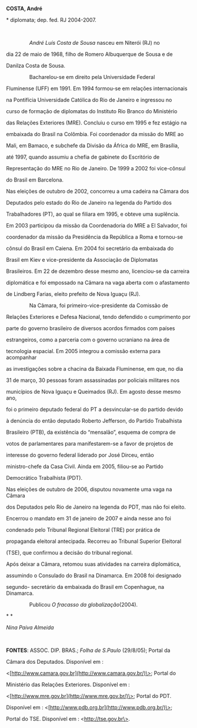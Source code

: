 **COSTA, André**



\* diplomata; dep. fed. RJ 2004-2007.



 



                *André Luís Costa de Sousa* nasceu em Niterói (RJ) no

dia 22 de maio de 1968, filho de Romero Albuquerque de Sousa e de

Danilza Costa de Sousa.



                Bacharelou-se em direito pela Universidade Federal

Fluminense (UFF) em 1991. Em 1994 formou-se em relações internacionais

na Pontifícia Universidade Católica do Rio de Janeiro e ingressou no

curso de formação de diplomatas do Instituto Rio Branco do Ministério

das Relações Exteriores (MRE). Concluiu o curso em 1995 e fez estágio na

embaixada do Brasil na Colômbia. Foi coordenador da missão do MRE ao

Mali, em Bamaco, e subchefe da Divisão da África do MRE, em Brasília,

até 1997, quando assumiu a chefia de gabinete do Escritório de

Representação do MRE no Rio de Janeiro. De 1999 a 2002 foi vice-cônsul

do Brasil em Barcelona.



Nas eleições de outubro de 2002, concorreu a uma cadeira na Câmara dos

Deputados pelo estado do Rio de Janeiro na legenda do Partido dos

Trabalhadores (PT), ao qual se filiara em 1995, e obteve uma suplência.

Em 2003 participou da missão da Coordenadoria do MRE a El Salvador, foi

coordenador da missão da Presidência da República a Roma e tornou-se

cônsul do Brasil em Caiena. Em 2004 foi secretário da embaixada do

Brasil em Kiev e vice-presidente da Associação de Diplomatas

Brasileiros. Em 22 de dezembro desse mesmo ano, licenciou-se da carreira

diplomática e foi empossado na Câmara na vaga aberta com o afastamento

de Lindberg Farias, eleito prefeito de Nova Iguaçu (RJ).



                Na Câmara, foi primeiro-vice-presidente da Comissão de

Relações Exteriores e Defesa Nacional, tendo defendido o cumprimento por

parte do governo brasileiro de diversos acordos firmados com países

estrangeiros, como a parceria com o governo ucraniano na área de

tecnologia espacial. Em 2005 integrou a comissão externa para acompanhar

as investigações sobre a chacina da Baixada Fluminense, em que, no dia

31 de março, 30 pessoas foram assassinadas por policiais militares nos

municípios de Nova Iguaçu e Queimados (RJ). Em agosto desse mesmo ano,

foi o primeiro deputado federal do PT a desvincular-se do partido devido

à denúncia do então deputado Roberto Jefferson, do Partido Trabalhista

Brasileiro (PTB), da existência do “mensalão”, esquema de compra de

votos de parlamentares para manifestarem-se a favor de projetos de

interesse do governo federal liderado por José Dirceu, então

ministro-chefe da Casa Civil. Ainda em 2005, filiou-se ao Partido

Democrático Trabalhista (PDT). 



Nas eleições de outubro de 2006, disputou novamente uma vaga na Câmara

dos Deputados pelo Rio de Janeiro na legenda do PDT, mas não foi eleito.

Encerrou o mandato em 31 de janeiro de 2007 e ainda nesse ano foi

condenado pelo Tribunal Regional Eleitoral (TRE) por prática de

propaganda eleitoral antecipada. Recorreu ao Tribunal Superior Eleitoral

(TSE), que confirmou a decisão do tribunal regional.



Após deixar a Câmara, retomou suas atividades na carreira diplomática,

assumindo o Consulado do Brasil na Dinamarca. Em 2008 foi designado

segundo- secretário da embaixada do Brasil em Copenhague, na Dinamarca.



                Publicou *O fracasso da globalização*(2004).



* *



*Nina Paiva Almeida*



 



**FONTES**: ASSOC. DIP. BRAS.; *Folha de S.Paulo* (29/8/05); Portal da

Câmara dos Deputados. Disponível em :

\<[http://www.camara.gov.br](http://www.camara.gov.br/)\>; Portal do

Ministério das Relações Exteriores. Disponível em :

\<[http://www.mre.gov.br](http://www.mre.gov.br/)\>; Portal do PDT.

Disponível em : \<[http://www.pdb.org.br](http://www.pdb.org.br/)\>;

Portal do TSE. Disponível em : \<http://tse.gov.br\>.


